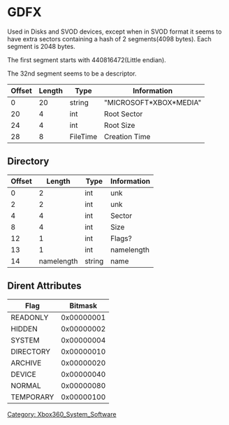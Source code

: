 # GDFX

Used in Disks and SVOD devices, except when in SVOD format it seems to
have extra sectors containing a hash of 2 segments(4098 bytes).
Each segment is 2048 bytes.

The first segment starts with 440816472(Little endian).

The 32nd segment seems to be a descriptor.

| Offset | Length | Type     | Information              |
| ------ | ------ | -------- | ------------------------ |
| 0      |     20 | string   | "MICROSOFT\*XBOX\*MEDIA" |
| 20     |      4 | int      |              Root Sector |
| 24     |      4 | int      |                Root Size |
| 28     |      8 | FileTime |            Creation Time |

## Directory

| Offset | Length     | Type   | Information |
| ------ | ---------- | ------ | ----------- |
| 0      | 2          | int    | unk         |
| 2      | 2          | int    | unk         |
| 4      | 4          | int    | Sector      |
| 8      | 4          | int    | Size        |
| 12     | 1          | int    | Flags?      |
| 13     | 1          | int    | namelength  |
| 14     | namelength | string | name        |

## Dirent Attributes

| Flag      | Bitmask    |
| --------- | ---------- |
| READONLY  | 0x00000001 |
| HIDDEN    | 0x00000002 |
| SYSTEM    | 0x00000004 |
| DIRECTORY | 0x00000010 |
| ARCHIVE   | 0x00000020 |
| DEVICE    | 0x00000040 |
| NORMAL    | 0x00000080 |
| TEMPORARY | 0x00000100 |

[Category: Xbox360_System_Software](../Category_Xbox360_System_Software)
